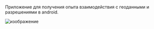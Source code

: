 Приложение для получения опыта взаимодействия с геоданными и разрешениями в android. 

![изображение](https://github.com/user-attachments/assets/78f031d7-cd0a-4949-befe-859f1860b18a)
